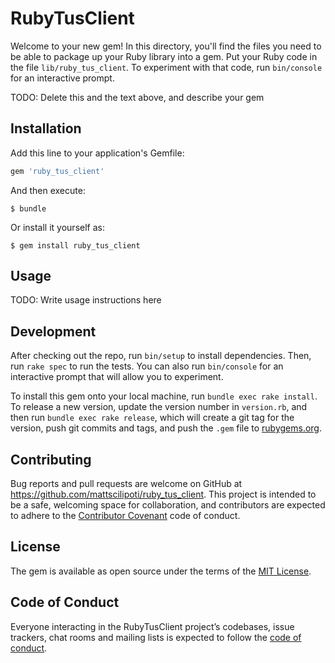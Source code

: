 # RubyTusClient

Welcome to your new gem! In this directory, you'll find the files you need to be able to package up your Ruby library into a gem. Put your Ruby code in the file `lib/ruby_tus_client`. To experiment with that code, run `bin/console` for an interactive prompt.

TODO: Delete this and the text above, and describe your gem

## Installation

Add this line to your application's Gemfile:

```ruby
gem 'ruby_tus_client'
```

And then execute:

    $ bundle

Or install it yourself as:

    $ gem install ruby_tus_client

## Usage

TODO: Write usage instructions here

## Development

After checking out the repo, run `bin/setup` to install dependencies. Then, run `rake spec` to run the tests. You can also run `bin/console` for an interactive prompt that will allow you to experiment.

To install this gem onto your local machine, run `bundle exec rake install`. To release a new version, update the version number in `version.rb`, and then run `bundle exec rake release`, which will create a git tag for the version, push git commits and tags, and push the `.gem` file to [rubygems.org](https://rubygems.org).

## Contributing

Bug reports and pull requests are welcome on GitHub at https://github.com/mattscilipoti/ruby_tus_client. This project is intended to be a safe, welcoming space for collaboration, and contributors are expected to adhere to the [Contributor Covenant](http://contributor-covenant.org) code of conduct.

## License

The gem is available as open source under the terms of the [MIT License](https://opensource.org/licenses/MIT).

## Code of Conduct

Everyone interacting in the RubyTusClient project’s codebases, issue trackers, chat rooms and mailing lists is expected to follow the [code of conduct](https://github.com/mattscilipoti/ruby_tus_client/blob/master/CODE_OF_CONDUCT.md).

